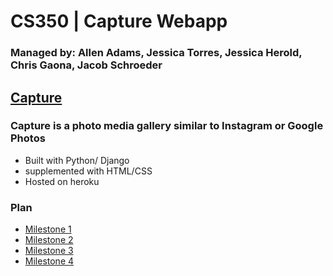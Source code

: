 # CS350 | Capture Webapp

### Managed by: Allen Adams, Jessica Torres, Jessica Herold, Chris Gaona, Jacob Schroeder

## [Capture](https://capture350.herokuapp.com/)


### Capture is a photo media gallery similar to Instagram or Google Photos

* Built with Python/ Django
* supplemented with HTML/CSS
* Hosted on heroku

### Plan
* [Milestone 1](https://github.com/Adam1400/cs350/tree/master/plan/milestone-1)
* [Milestone 2](https://github.com/Adam1400/cs350/tree/master/plan/milestone-2)
* [Milestone 3](https://github.com/Adam1400/cs350/tree/master/plan/milestone-3)
* [Milestone 4](https://github.com/Adam1400/cs350/tree/master/plan/milestone-4)

